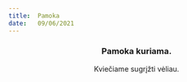 ```yaml
---
title:  Pamoka
date:   09/06/2021
---
```


### <center>Pamoka kuriama.</center>
<center>Kviečiame sugrįžti vėliau.</center>